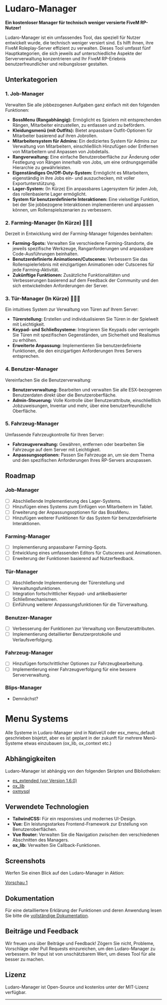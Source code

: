 # Ludaro-Manager

**Ein kostenloser Manager für technisch weniger versierte FiveM RP-Nutzer!**

Ludaro-Manager ist ein umfassendes Tool, das speziell für Nutzer entwickelt wurde, die technisch weniger versiert sind. Es hilft ihnen, ihre FiveM Roleplay-Server effizient zu verwalten. Dieses Tool umfasst fünf Hauptkategorien, die sich jeweils auf unterschiedliche Aspekte der Serververwaltung konzentrieren und Ihr FiveM RP-Erlebnis benutzerfreundlicher und reibungsloser gestalten.

## Unterkategorien

### 1. Job-Manager
Verwalten Sie alle jobbezogenen Aufgaben ganz einfach mit den folgenden Funktionen:
- **BossMenu (Rangabhängig):** Ermöglicht es Spielern mit entsprechenden Rängen, Mitarbeiter einzustellen, zu entlassen und zu befördern.
- **Kleidungsmenü (mit Outfits):** Bietet anpassbare Outfit-Optionen für Mitarbeiter basierend auf ihren Jobrollen.
- **Mitarbeitersystem für Admins:** Ein dediziertes System für Admins zur Verwaltung von Mitarbeitern, einschließlich Hinzufügen oder Entfernen von Mitarbeitern und Anpassen von Jobdetails.
- **Rangverwaltung:** Eine einfache Benutzeroberfläche zur Änderung oder Festlegung von Rängen innerhalb von Jobs, um eine ordnungsgemäße Hierarchie zu gewährleisten.
- **Eigenständiges On/Off-Duty-System:** Ermöglicht es Mitarbeitern, eigenständig in ihre Jobs ein- und auszuchecken, mit voller Exportunterstützung.
- **Lager-System:** (In Kürze) Ein anpassbares Lagersystem für jeden Job, das rollenbasierte Lager ermöglicht.
- **System für benutzerdefinierte Interaktionen:** Eine vielseitige Funktion, bei der Sie jobbezogene Interaktionen implementieren und anpassen können, um Rollenspielszenarien zu verbessern.

### 2. Farming-Manager (In Kürze) 🚧👷‍♀️
Derzeit in Entwicklung wird der Farming-Manager folgendes beinhalten:
- **Farming-Spots:** Verwalten Sie verschiedene Farming-Standorte, die jeweils spezifische Werkzeuge, Ranganforderungen und anpassbare Code-Ausführungen beinhalten.
- **Benutzerdefinierte Animationen/Cutscenes:** Verbessern Sie das Rollenspielerlebnis mit einzigartigen Animationen oder Cutscenes für jede Farming-Aktivität.
- **Zukünftige Funktionen:** Zusätzliche Funktionalitäten und Verbesserungen basierend auf dem Feedback der Community und den sich entwickelnden Anforderungen der Server.

### 3. Tür-Manager (In Kürze) 🚧👷‍♀️
Ein intuitives System zur Verwaltung von Türen auf Ihrem Server:
- **Türerstellung:** Erstellen und individualisieren Sie Türen in der Spielwelt mit Leichtigkeit.
- **Keypad- und Schließsysteme:** Integrieren Sie Keypads oder verriegeln Sie Türen mit spezifischen Gegenständen, um Sicherheit und Realismus zu erhöhen.
- **Erweiterte Anpassung:** Implementieren Sie benutzerdefinierte Funktionen, die den einzigartigen Anforderungen Ihres Servers entsprechen.

### 4. Benutzer-Manager
Vereinfachen Sie die Benutzerverwaltung:
- **Benutzerverwaltung:** Bearbeiten und verwalten Sie alle ESX-bezogenen Benutzerdaten direkt über die Benutzeroberfläche.
- **Admin-Steuerung:** Volle Kontrolle über Benutzerattribute, einschließlich Jobzuweisungen, Inventar und mehr, über eine benutzerfreundliche Oberfläche.

### 5. Fahrzeug-Manager
Umfassende Fahrzeugkontrolle für Ihren Server:
- **Fahrzeugverwaltung:** Gewähren, entfernen oder bearbeiten Sie Fahrzeuge auf dem Server mit Leichtigkeit.
- **Anpassungsoptionen:** Passen Sie Fahrzeuge an, um sie dem Thema und den spezifischen Anforderungen Ihres RP-Servers anzupassen.

## Roadmap

### Job-Manager
- [ ] Abschließende Implementierung des Lager-Systems.
- [ ] Hinzufügen eines Systems zum Einfügen von Mitarbeitern im Tablet.
- [ ] Erweiterung der Anpassungsoptionen für das BossMenu.
- [ ] Hinzufügen weiterer Funktionen für das System für benutzerdefinierte Interaktionen.

### Farming-Manager
- [ ] Implementierung anpassbarer Farming-Spots.
- [ ] Entwicklung eines umfassenden Editors für Cutscenes und Animationen.
- [ ] Erweiterung der Funktionen basierend auf Nutzerfeedback.

### Tür-Manager
- [ ] Abschließende Implementierung der Türerstellung und Verwaltungsfunktionen.
- [ ] Integration fortschrittlicher Keypad- und artikelbasierter Schließmechanismen.
- [ ] Einführung weiterer Anpassungsfunktionen für die Türverwaltung.

### Benutzer-Manager
- [ ] Verbesserung der Funktionen zur Verwaltung von Benutzerattributen.
- [ ] Implementierung detaillierter Benutzerprotokolle und Verlaufsverfolgung.

### Fahrzeug-Manager
- [ ] Hinzufügen fortschrittlicher Optionen zur Fahrzeugbearbeitung.
- [ ] Implementierung einer Fahrzeugverfolgung für eine bessere Serververwaltung.

### Blips-Manager
- Demnächst?

# Menu Systems
Alle Systeme in Ludaro-Manager sind in NativeUI oder esx_menu_default geschrieben bisjetzt, aber es ist geplant in der zukunft für mehrere Menü-Systeme etwas einzubauen (ox_lib, ox_context etc.)


## Abhängigkeiten

Ludaro-Manager ist abhängig von den folgenden Skripten und Bibliotheken:
- [es_extended (vor Version 1.6.0)](https://github.com/esx-framework/esx_core)
- [ox_lib](https://github.com/overextended/ox_lib)
- [oxmysql](https://github.com/overextended/oxmysql)

## Verwendete Technologien

- **TailwindCSS:** Für ein responsives und modernes UI-Design.
- **Vue:** Ein leistungsstarkes Frontend-Framework zur Erstellung von Benutzeroberflächen.
- **Vue Router:** Verwalten Sie die Navigation zwischen den verschiedenen Abschnitten des Managers.
- **ox_lib:** Verwalten Sie Callback-Funktionen.

## Screenshots

Werfen Sie einen Blick auf den Ludaro-Manager in Aktion:

[Vorschau 1](https://streamable.com/lp9kde)

## Dokumentation

Für eine detailliertere Erklärung der Funktionen und deren Anwendung lesen Sie bitte die [vollständige Dokumentation](https://github.com/Ludaro1024/ludaro_manager/wiki).

## Beiträge und Feedback

Wir freuen uns über Beiträge und Feedback! Zögern Sie nicht, Probleme, Vorschläge oder Pull Requests einzureichen, um den Ludaro-Manager zu verbessern. Ihr Input ist von unschätzbarem Wert, um dieses Tool für alle besser zu machen.

## Lizenz

Ludaro-Manager ist Open-Source und kostenlos unter der MIT-Lizenz verfügbar.

---
